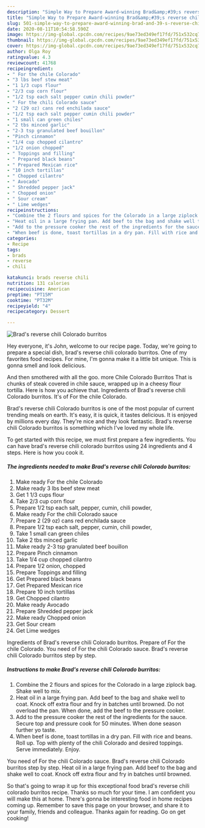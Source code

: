 ```yaml
---
description: "Simple Way to Prepare Award-winning Brad&amp;#39;s reverse chili Colorado burritos"
title: "Simple Way to Prepare Award-winning Brad&amp;#39;s reverse chili Colorado burritos"
slug: 501-simple-way-to-prepare-award-winning-brad-and-39-s-reverse-chili-colorado-burritos
date: 2020-08-11T10:54:58.590Z
image: https://img-global.cpcdn.com/recipes/9ae73ed349ef17fd/751x532cq70/brads-reverse-chili-colorado-burritos-recipe-main-photo.jpg
thumbnail: https://img-global.cpcdn.com/recipes/9ae73ed349ef17fd/751x532cq70/brads-reverse-chili-colorado-burritos-recipe-main-photo.jpg
cover: https://img-global.cpcdn.com/recipes/9ae73ed349ef17fd/751x532cq70/brads-reverse-chili-colorado-burritos-recipe-main-photo.jpg
author: Olga Roy
ratingvalue: 4.3
reviewcount: 41768
recipeingredient:
- " For the chile Colorado"
- "3 lbs beef stew meat"
- "1 1/3 cups flour"
- "2/3 cup corn flour"
- "1/2 tsp each salt pepper cumin chili powder"
- " For the chili Colorado sauce"
- "2 (29 oz) cans red enchilada sauce"
- "1/2 tsp each salt pepper cumin chili powder"
- "1 small can green chiles"
- "2 tbs minced garlic"
- "2-3 tsp granulated beef bouillon"
- "Pinch cinnamon"
- "1/4 cup chopped cilantro"
- "1/2 onion chopped"
- " Toppings and filling"
- " Prepared black beans"
- " Prepared Mexican rice"
- "10 inch tortillas"
- " Chopped cilantro"
- " Avocado"
- " Shredded pepper jack"
- " Chopped onion"
- " Sour cream"
- " Lime wedges"
recipeinstructions:
- "Combine the 2 flours and spices for the Colorado in a large ziplock bag. Shake well to mix."
- "Heat oil in a large frying pan. Add beef to the bag and shake well to coat. Knock off extra flour and fry in batches until browned. Do not overload the pan. When done, add the beef to the pressure cooker."
- "Add to the pressure cooker the rest of the ingredients for the sauce. Secure top and pressure cook for 50 minutes. When done season further yo taste."
- "When beef is done, toast tortillas in a dry pan. Fill with rice and beans. Roll up. Top with plenty of the chili Colorado and desired toppings. Serve immediately. Enjoy."
categories:
- Recipe
tags:
- brads
- reverse
- chili

katakunci: brads reverse chili 
nutrition: 131 calories
recipecuisine: American
preptime: "PT15M"
cooktime: "PT32M"
recipeyield: "4"
recipecategory: Dessert

---
```



![Brad&#39;s reverse chili Colorado burritos](https://img-global.cpcdn.com/recipes/9ae73ed349ef17fd/751x532cq70/brads-reverse-chili-colorado-burritos-recipe-main-photo.jpg)

Hey everyone, it's John, welcome to our recipe page. Today, we're going to prepare a special dish, brad&#39;s reverse chili colorado burritos. One of my favorites food recipes. For mine, I'm gonna make it a little bit unique. This is gonna smell and look delicious.

And then smothered with all the goo. more Chile Colorado Burritos That is chunks of steak covered in chile sauce, wrapped up in a cheesy flour tortilla. Here is how you achieve that. Ingredients of Brad&#39;s reverse chili Colorado burritos. It&#39;s of For the chile Colorado.

Brad&#39;s reverse chili Colorado burritos is one of the most popular of current trending meals on earth. It's easy, it is quick, it tastes delicious. It is enjoyed by millions every day. They're nice and they look fantastic. Brad&#39;s reverse chili Colorado burritos is something which I've loved my whole life.


To get started with this recipe, we must first prepare a few ingredients. You can have brad&#39;s reverse chili colorado burritos using 24 ingredients and 4 steps. Here is how you cook it.

<!--inarticleads1-->

##### The ingredients needed to make Brad&#39;s reverse chili Colorado burritos:

1. Make ready  For the chile Colorado
1. Make ready 3 lbs beef stew meat
1. Get 1 1/3 cups flour
1. Take 2/3 cup corn flour
1. Prepare 1/2 tsp each salt, pepper, cumin, chili powder,
1. Make ready  For the chili Colorado sauce
1. Prepare 2 (29 oz) cans red enchilada sauce
1. Prepare 1/2 tsp each salt, pepper, cumin, chili powder,
1. Take 1 small can green chiles
1. Take 2 tbs minced garlic
1. Make ready 2-3 tsp granulated beef bouillon
1. Prepare Pinch cinnamon
1. Take 1/4 cup chopped cilantro
1. Prepare 1/2 onion, chopped
1. Prepare  Toppings and filling
1. Get  Prepared black beans
1. Get  Prepared Mexican rice
1. Prepare 10 inch tortillas
1. Get  Chopped cilantro
1. Make ready  Avocado
1. Prepare  Shredded pepper jack
1. Make ready  Chopped onion
1. Get  Sour cream
1. Get  Lime wedges


Ingredients of Brad&#39;s reverse chili Colorado burritos. Prepare of For the chile Colorado. You need of For the chili Colorado sauce. Brad&#39;s reverse chili Colorado burritos step by step. 

<!--inarticleads2-->

##### Instructions to make Brad&#39;s reverse chili Colorado burritos:

1. Combine the 2 flours and spices for the Colorado in a large ziplock bag. Shake well to mix.
1. Heat oil in a large frying pan. Add beef to the bag and shake well to coat. Knock off extra flour and fry in batches until browned. Do not overload the pan. When done, add the beef to the pressure cooker.
1. Add to the pressure cooker the rest of the ingredients for the sauce. Secure top and pressure cook for 50 minutes. When done season further yo taste.
1. When beef is done, toast tortillas in a dry pan. Fill with rice and beans. Roll up. Top with plenty of the chili Colorado and desired toppings. Serve immediately. Enjoy.


You need of For the chili Colorado sauce. Brad&#39;s reverse chili Colorado burritos step by step. Heat oil in a large frying pan. Add beef to the bag and shake well to coat. Knock off extra flour and fry in batches until browned. 

So that's going to wrap it up for this exceptional food brad&#39;s reverse chili colorado burritos recipe. Thanks so much for your time. I am confident you will make this at home. There's gonna be interesting food in home recipes coming up. Remember to save this page on your browser, and share it to your family, friends and colleague. Thanks again for reading. Go on get cooking!
